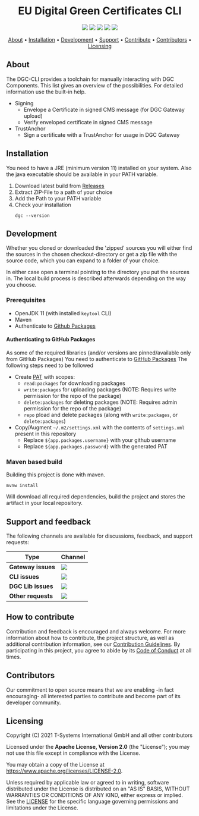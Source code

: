 <h1 align="center">
    EU Digital Green Certificates CLI
</h1>

<p align="center">
    <a href="https://sonarcloud.io/dashboard?id=eu-digital-green-certificates_dgc-cli" title="Quality Gate Status"><img src="https://sonarcloud.io/api/project_badges/measure?project=eu-digital-green-certificates_dgc-cli&metric=alert_status"></a>
    <a href="https://github.com/eu-digital-green-certificates/dgc-cli/actions/workflows/ci-main.yml" title="ci-main.yml"><img src="https://github.com/eu-digital-green-certificates/dgc-cli/actions/workflows/ci-main.yml/badge.svg"></a>
    <a href="/../../commits/" title="Last Commit"><img src="https://img.shields.io/github/last-commit/eu-digital-green-certificates/dgc-cli?style=flat"></a>
    <a href="/../../issues" title="Open Issues"><img src="https://img.shields.io/github/issues/eu-digital-green-certificates/dgc-cli?style=flat"></a>
    <a href="./LICENSE" title="License"><img src="https://img.shields.io/badge/License-Apache%202.0-green.svg?style=flat"></a>
</p>

<p align="center">
  <a href="#about">About</a> •
  <a href="#installation">Installation</a> •
  <a href="#development">Development</a> •
  <a href="#support-and-feedback">Support</a> •
  <a href="#how-to-contribute">Contribute</a> •
  <a href="#contributors">Contributors</a> •
  <a href="#licensing">Licensing</a>
</p>

## About

The DGC-CLI provides a toolchain for manually interacting with DGC Components.
This list gives an overview of the possibilities. For detailed information use the built-in help.

* Signing 
  * Envelope a Certificate in signed CMS message (for DGC Gateway upload)
  * Verify enveloped certificate in signed CMS message
* TrustAnchor
  * Sign a certificate with a TrustAnchor for usage in DGC Gateway

## Installation

You need to have a JRE (minimum version 11) installed on your system. Also the java executable should be available in your PATH variable.

1. Download latest build from [Releases](https://github.com/eu-digital-green-certificates/dgc-cli/releases/latest)
2. Extract ZIP-File to a path of your choice
3. Add the Path to your PATH variable
4. Check your installation
   ```
   dgc --version
   ```

## Development

Whether you cloned or downloaded the 'zipped' sources you will either find the sources in the chosen checkout-directory or get a zip file with the source code, which you can expand to a folder of your choice.

In either case open a terminal pointing to the directory you put the sources in. The local build process is described afterwards depending on the way you choose.

### Prerequisites

- OpenJDK 11 (with installed ```keytool``` CLI)
- Maven
- Authenticate to [Github Packages](https://docs.github.com/en/packages/working-with-a-github-packages-registry/working-with-the-apache-maven-registry)

#### Authenticating to GitHub Packages

As some of the required libraries (and/or versions are pinned/available only from GitHub Packages) You need to authenticate
to [GitHub Packages](https://docs.github.com/en/packages/working-with-a-github-packages-registry/working-with-the-apache-maven-registry)
The following steps need to be followed

- Create [PAT](https://docs.github.com/en/github/authenticating-to-github/creating-a-personal-access-token) with scopes:
  - `read:packages` for downloading packages
  - `write:packages` for uploading packages (NOTE: Requires write permission for the repo of the package)
  - `delete:packages` for deleting packages (NOTE: Requires admin permission for the repo of the package)
  - `repo` pload and delete packages (along with `write:packages`, or `delete:packages`)
- Copy/Augment `~/.m2/settings.xml` with the contents of `settings.xml` present in this repository
  - Replace `${app.packages.username}` with your github username
  - Replace `${app.packages.password}` with the generated PAT

### Maven based build

Building this project is done with maven.

```shell
mvnw install
```

Will download all required dependencies, build the project and stores the artifact in your local repository.

## Support and feedback

The following channels are available for discussions, feedback, and support requests:

| Type                     | Channel                                                |
| ------------------------ | ------------------------------------------------------ |
| **Gateway issues**    | <a href="https://github.com/eu-digital-green-certificates/dgc-gateway/issues" title="Open Issues"><img src="https://img.shields.io/github/issues/eu-digital-green-certificates/dgc-gateway?style=flat"></a>  |
| **CLI issues**    | <a href="/../../issues" title="Open Issues"><img src="https://img.shields.io/github/issues/eu-digital-green-certificates/dgc-cli?style=flat"></a>  |
| **DGC Lib issues**    | <a href="https://github.com/eu-digital-green-certificates/dgc-lib/issues" title="Open Issues"><img src="https://img.shields.io/github/issues/eu-digital-green-certificates/dgc-lib?style=flat"></a>  |
| **Other requests**    | <a href="mailto:opensource@telekom.de" title="Email DGC Team"><img src="https://img.shields.io/badge/email-DGC%20team-green?logo=mail.ru&style=flat-square&logoColor=white"></a>   |

## How to contribute  

Contribution and feedback is encouraged and always welcome. For more information about how to contribute, the project structure, as well as additional contribution information, see our [Contribution Guidelines](./CONTRIBUTING.md). By participating in this project, you agree to abide by its [Code of Conduct](./CODE_OF_CONDUCT.md) at all times.

## Contributors  

Our commitment to open source means that we are enabling -in fact encouraging- all interested parties to contribute and become part of its developer community.

## Licensing

Copyright (C) 2021 T-Systems International GmbH and all other contributors

Licensed under the **Apache License, Version 2.0** (the "License"); you may not use this file except in compliance with the License.

You may obtain a copy of the License at https://www.apache.org/licenses/LICENSE-2.0.

Unless required by applicable law or agreed to in writing, software distributed under the License is distributed on an "AS IS" BASIS, WITHOUT WARRANTIES OR CONDITIONS OF ANY KIND, either express or implied. See the [LICENSE](./LICENSE) for the specific language governing permissions and limitations under the License.

